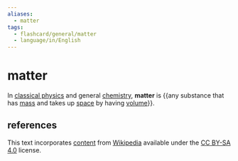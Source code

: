 ```yaml
---
aliases:
  - matter
tags:
  - flashcard/general/matter
  - language/in/English
---
```


# matter

In [classical physics](classical%20physics.md) and general [chemistry](chemistry.md), __matter__ is {{any substance that has [mass](mass.md) and takes up [space](space.md) by having [volume](volume.md)}}.

## references

This text incorporates [content](https://en.wikipedia.org/wiki/matter) from [Wikipedia](Wikipedia.md) available under the [CC BY-SA 4.0](https://creativecommons.org/licenses/by-sa/4.0/) license.
